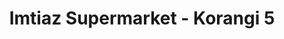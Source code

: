 ---
title: "Imtiaz Supermarket - Korangi 5"
url: /karachi/imtiaz-supermarket-korangi-5/
shop: supermarket
---